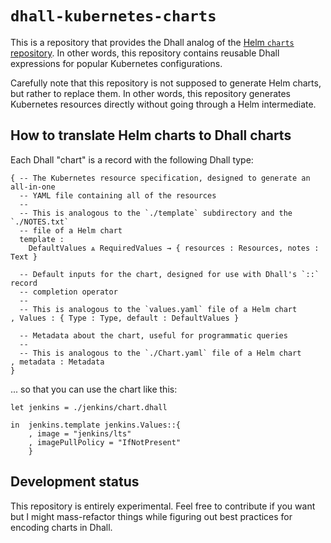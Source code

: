# `dhall-kubernetes-charts`

This is a repository that provides the Dhall analog of the
[Helm `charts` repository](https://github.com/helm/charts).  In other words,
this repository contains reusable Dhall expressions for popular Kubernetes
configurations.

Carefully note that this repository is not supposed to generate Helm charts,
but rather to replace them.  In other words, this repository generates
Kubernetes resources directly without going through a Helm intermediate.

## How to translate Helm charts to Dhall charts

Each Dhall "chart" is a record with the following Dhall type:

```dhall
{ -- The Kubernetes resource specification, designed to generate an all-in-one
  -- YAML file containing all of the resources
  --
  -- This is analogous to the `./template` subdirectory and the `./NOTES.txt`
  -- file of a Helm chart
  template :
    DefaultValues ⩓ RequiredValues → { resources : Resources, notes : Text }

  -- Default inputs for the chart, designed for use with Dhall's `::` record
  -- completion operator
  --
  -- This is analogous to the `values.yaml` file of a Helm chart
, Values : { Type : Type, default : DefaultValues }

  -- Metadata about the chart, useful for programmatic queries
  --
  -- This is analogous to the `./Chart.yaml` file of a Helm chart
, metadata : Metadata
}
```

... so that you can use the chart like this:

```dhall
let jenkins = ./jenkins/chart.dhall

in  jenkins.template jenkins.Values::{
    , image = "jenkins/lts"
    , imagePullPolicy = "IfNotPresent"
    }
```

## Development status

This repository is entirely experimental.  Feel free to contribute if you want
but I might mass-refactor things while figuring out best practices for encoding
charts in Dhall.
